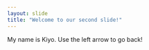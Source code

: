 ```yaml
---
layout: slide
title: "Welcome to our second slide!"
---
```

My name is Kiyo.
Use the left arrow to go back!
